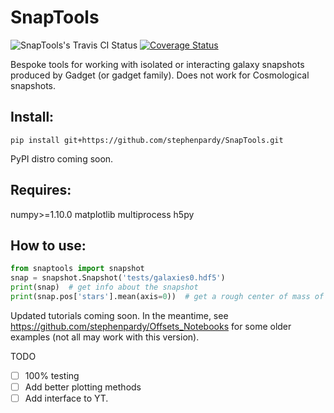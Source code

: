 # SnapTools

![SnapTools's Travis CI Status](https://travis-ci.org/stephenpardy/SnapTools.svg?branch=master)
[![Coverage Status](https://coveralls.io/repos/github/stephenpardy/SnapTools/badge.svg?branch=master)](https://coveralls.io/github/stephenpardy/SnapTools?branch=master)

Bespoke tools for working with isolated or interacting galaxy snapshots produced by Gadget (or gadget family).
Does not work for Cosmological snapshots.

## Install:
```
pip install git+https://github.com/stephenpardy/SnapTools.git
```
PyPI distro coming soon.

## Requires:

numpy>=1.10.0
matplotlib
multiprocess
h5py

## How to use:

```python
from snaptools import snapshot
snap = snapshot.Snapshot('tests/galaxies0.hdf5')
print(snap)  # get info about the snapshot
print(snap.pos['stars'].mean(axis=0))  # get a rough center of mass of the simulation
```

Updated tutorials coming soon. In the meantime, see https://github.com/stephenpardy/Offsets_Notebooks for some older examples (not all may work with this version).

TODO
- [ ] 100% testing
- [ ] Add better plotting methods
- [ ] Add interface to YT.